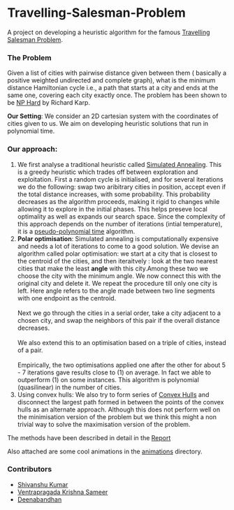 # Travelling-Salesman-Problem
A project on developing a heuristic algorithm for the famous [Travelling Salesman Problem](https://en.wikipedia.org/wiki/Travelling_salesman_problem). 

### The Problem 
Given a list of cities with pairwise distance given between them ( basically a positive weighted undirected and complete graph), what is the minimum distance Hamiltonian cycle i.e., a path that starts at a city and ends at the same one, covering each city exactly once. The problem has been shown to be [NP Hard](https://en.wikipedia.org/wiki/NP-hardness) by Richard Karp. 

**Our Setting**: We consider an 2D cartesian system with the coordinates of cities given to us. We aim on developing heuristic solutions that run in polynomial time.

### Our approach:
1. We first analyse a traditional heuristic called [Simulated Annealing](https://en.wikipedia.org/wiki/Simulated_annealing). This is a greedy heuristic which trades off between exploration and exploitation. First a random cycle is initialised, and for several iterations we do the following: swap two aribitrary cities in position, accept even if the total distance increases, with some probability. This probability decreases as the algorithm proceeds, making it rigid to changes while allowing it to explore in the initial phases. This helps preseve local optimality as well as expands our search space. Since the complexity of this approach depends on the number of iterations (intial temperature), it is a [pseudo-polynomial time](https://en.wikipedia.org/wiki/Pseudo-polynomial_time) algorithm.
2. **Polar optimisation**: Simulated annealing is computationally expensive and needs a lot of iterations to come to a good solution. We devise an algorithm called polar optimisation: we start at a city that is closest to the centroid of the cities, and then iteraitvely : look at the two nearest cities that make the least **angle** with this city.Among these two we choose the city with the minimum angle. We now connect this with the original city and delete it. We repeat the procedure till only one city is left. Here angle refers to the angle made between two line segments with one endpoint as the centroid.<br /><br /> Next we go through the cities in a serial order, take a city adjacent to a chosen city, and swap the neighbors of this pair if the overall distance decreases.<br /><br /> We also extend this to an optimisation based on a triple of cities, instead of a pair.<br /><br /> Empirically, the two optimisations applied one after the other for about 5 - 7 iterations gave results close to (1) on average. In fact we able to outperform (1) on some instances. This algorithm is polynomial (quasilinear) in the number of cities.<br />
3. Using convex hulls: We also try to form series of [Convex Hulls](https://en.wikipedia.org/wiki/Convex_hull) and disconnect the largest path formed in between the points of the convex hulls as an alternate approach. Although this does not perform well on the minimisation version of the problem but we think this might a non trivial way to solve the maximisation version of the problem.

The methods have been described in detail in the [Report](Travelling_Salesman_Problem.pdf)

Also attached are some cool animations in the [animations](animations) directory. 

### Contributors
- [Shivanshu Kumar](https://github.com/123shivanshukumar/)
- [Ventrapragada Krishna Sameer](https://github.com/VentrudingMeitantei)
- [Deenabandhan](https://github.com/Deenabandhan)
